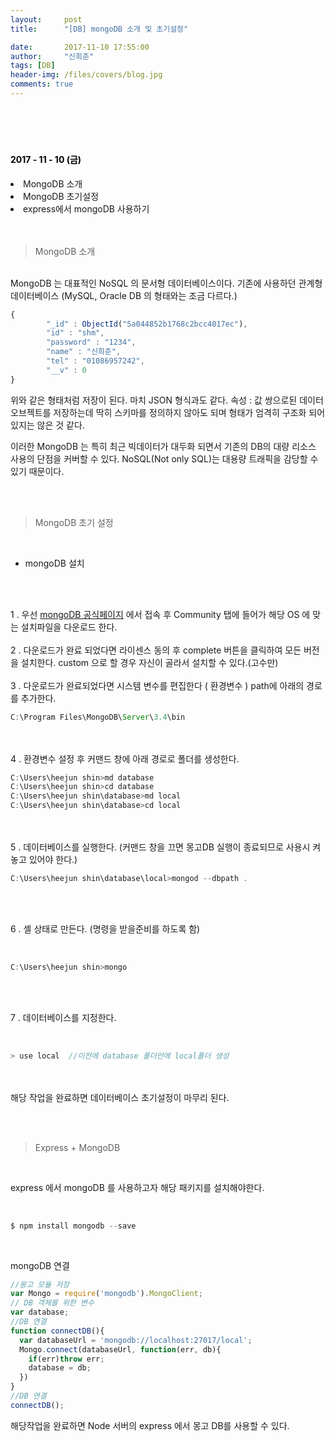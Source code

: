 ```yaml
---
layout:     post
title:      "[DB] mongoDB 소개 및 초기설정"

date:       2017-11-10 17:55:00
author:     "신희준"
tags: [DB]
header-img: /files/covers/blog.jpg
comments: true
---
```


<head>
 <meta property="og:type" content="website">
 <meta property="og:title" content="몽고디비 소개, 설치 , 설정">
 <meta property="og:description" content="몽고디비 소개, 설치 , 설정">
 <meta property="og:url" content="http://shj7242.github.io/2017/11/10/MongoDB/">

 <meta name="twitter:card" content="summary">
  <meta name="twitter:title" content="몽고디비 소개, 설치 , 설정">
  <meta name="twitter:description" content="몽고디비 소개, 설치 , 설정">
  <meta name="FACEBOOK:domain" content="http://shj7242.github.io/2017/11/10/MongoDB/">
  <meta name="facebook:card" content="summary">
   <meta name="facebook:title" content="몽고디비 소개, 설치 , 설정">
   <meta name="facebook:description" content="몽고디비 소개, 설치 , 설정">
   <meta name="facebook:domain" content="http://shj7242.github.io/2017/11/10/MongoDB/">


 </head>

<br>
<H4 style ="font-weight:bold; color:black;"> </H4>
<br>
<H4 style ="font-weight:bold; color : black">2017 - 11 - 10 (금)</H4>
<li>MongoDB 소개</li>
<li>MongoDB 초기설정</li>
<li>express에서 mongoDB 사용하기</li>
<br>
<br>

> MongoDB 소개

<br>
MongoDB 는 대표적인 NoSQL 의 문서형 데이터베이스이다. 기존에 사용하던 관계형 데이터베이스 (MySQL, Oracle DB 의 형태와는 조금 다르다.)

~~~JavaScript
{
        "_id" : ObjectId("5a044852b1768c2bcc4017ec"),
        "id" : "shm",
        "password" : "1234",
        "name" : "신희준",
        "tel" : "01086957242",
        "__v" : 0
}
~~~

위와 같은 형태처럼 저장이 된다. 마치 JSON 형식과도 같다. 속성 : 값 쌍으로된 데이터오브젝트를 저장하는데 딱히 스키마를 정의하지 않아도 되며 형태가 엄격히 구조화 되어있지는 않은 것 같다.
<br>

이러한 MongoDB 는 특히 최근 빅데이터가 대두화 되면서 기존의 DB의 대량 리소스 사용의 단점을 커버할 수 있다. NoSQL(Not only SQL)는 대용량 트래픽을 감당할 수 있기 때문이다.

<br><br>

> MongoDB 초기 설정

<br>

* mongoDB 설치

<br><br>

1 . 우선 <a href ="https://www.mongodb.com">mongoDB 공식페이지</a> 에서 접속 후 Community 탭에 들어가 해당 OS 에 맞는 설치파일을 다운로드 한다.
<br>
<br>
2 . 다운로드가 완료 되었다면 라이센스 동의 후 complete 버튼을 클릭하여 모든 버전을 설치한다. custom 으로 할 경우 자신이 골라서 설치할 수 있다.(고수만)
<br>
<br>
3 . 다운로드가 완료되었다면 시스템 변수를 편집한다 ( 환경변수 ) path에 아래의 경로를 추가한다.
<br>

~~~JavaScript
C:\Program Files\MongoDB\Server\3.4\bin
~~~

<br><br>
4 . 환경변수 설정 후 커맨드 창에 아래 경로로 폴더를 생성한다.
<br>

~~~JavaScript
C:\Users\heejun shin>md database
C:\Users\heejun shin>cd database
C:\Users\heejun shin\database>md local
C:\Users\heejun shin\database>cd local
~~~

<br><br>
5 . 데이터베이스를 실행한다. (커맨드 창을 끄면 몽고DB 실행이 종료되므로 사용시 켜놓고 있어야 한다.)
<br>

~~~JavaScript
C:\Users\heejun shin\database\local>mongod --dbpath .
~~~

<br><br>

6 . 셸 상태로 만든다. (명령을 받을준비를 하도록 함)

<br>

~~~JavaScript
C:\Users\heejun shin>mongo
~~~

<br><br>

7 . 데이터베이스를 지정한다.

<br>

~~~JavaScript
> use local  //이전에 database 폴더안에 local폴더 생성
~~~

<br>
<br>
해당 작업을 완료하면 데이터베이스 초기설정이 마무리 된다.

<br><br>

> Express + MongoDB

<br>

express 에서 mongoDB 를 사용하고자 해당 패키지를 설치해야한다.

<br>

~~~JavaScript
$ npm install mongodb --save
~~~

<br>

mongoDB 연결

~~~JavaScript
//몽고 모듈 저장
var Mongo = require('mongodb').MongoClient;
// DB 객체를 위한 변수
var database;
//DB 연결
function connectDB(){
  var databaseUrl = 'mongodb://localhost:27017/local';
  Mongo.connect(databaseUrl, function(err, db){
    if(err)throw err;
    database = db;
  })
}
//DB 연결
connectDB();
~~~

해당작업을 완료하면 Node 서버의 express 에서 몽고 DB를 사용할 수 있다.
